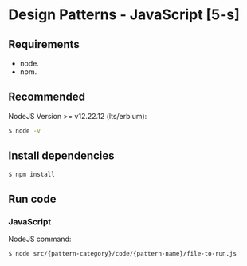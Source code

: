 # Design Patterns - JavaScript [5-s]


## Requirements

- node.
- npm.

## Recommended
NodeJS Version >= v12.22.12 (lts/erbium):
```sh
$ node -v
```

## Install dependencies

```sh
$ npm install
```


## Run code

### JavaScript

NodeJS command:
```sh
$ node src/{pattern-category}/code/{pattern-name}/file-to-run.js

```

